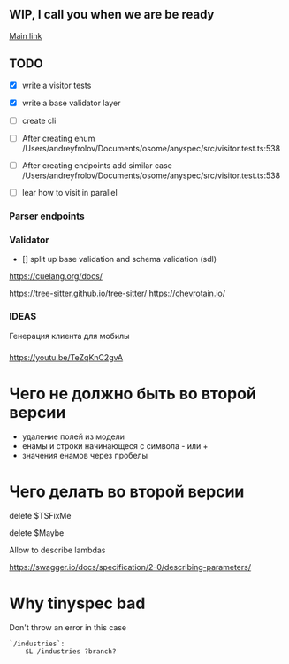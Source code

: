 [](https://astexplorer.net/)

## WIP, I call you when we are be ready 

[Main link](https://excalidraw.com/#json=4790454524575744,zoP_ISTzjIbi1HhB6ErtWw)

## TODO

- [x] write a visitor tests
- [x] write a base validator layer
- [ ] create cli
- [ ] After creating enum /Users/andreyfrolov/Documents/osome/anyspec/src/visitor.test.ts:538

- [ ] After creating endpoints add similar case /Users/andreyfrolov/Documents/osome/anyspec/src/visitor.test.ts:538
- [ ] lear how to visit in parallel


### Parser endpoints



### Validator

- [] split up base validation and schema validation (sdl)


https://cuelang.org/docs/



https://tree-sitter.github.io/tree-sitter/
https://chevrotain.io/

### IDEAS

Генерация клиента для мобилы


###



https://youtu.be/TeZqKnC2gvA




# Чего не должно быть во второй версии

* удаление полей из модели
* енамы и строки начинающеся с символа - или +
* значения енамов через пробелы


# Чего делать во второй версии



delete $TSFixMe

delete $Maybe

Allow to describe lambdas



https://swagger.io/docs/specification/2-0/describing-parameters/


# Why tinyspec bad

Don't throw an error in this case

```
`/industries`:
    $L /industries ?branch?

```